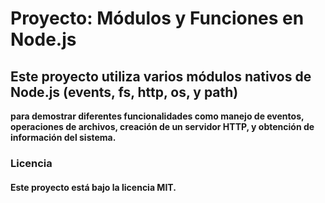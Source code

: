 
# Proyecto: Módulos y Funciones en Node.js
## Este proyecto utiliza varios módulos nativos de Node.js (events, fs, http, os, y path) 
**para demostrar diferentes funcionalidades como manejo de eventos, operaciones de archivos, creación de un servidor HTTP, y obtención de información del sistema.**

### Licencia
#### Este proyecto está bajo la licencia MIT. 

